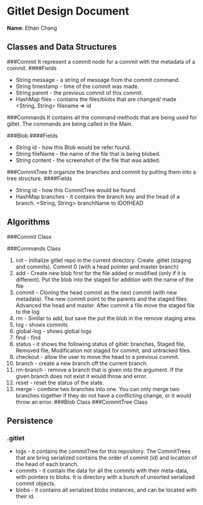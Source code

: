 # Gitlet Design Document

**Name**: Ethan Chang

## Classes and Data Structures

###Commit
It represent a commit node for a commit with the metadata of a commit.
####Fields
* String message - a string of message from the commit command.
* String timestamp - time of the commit was made.
* String parent - the previous commit of this commit.
* HashMap files - contains the files/blobs that are changed/ made <String, String> filename => id

###Commands
It contains all the command methods that are being used for gitlet.
The commands are being called in the Main.  

###Blob
####Fields
* String id - how this Blob would be refer found.
* String fileName - the name of the file that is being blobed.
* String content - the screenshot of the file that was added.

###CommitTree
It organize the branches and commit by putting them into a tree structure. 
####Fields
* String id - how this CommitTree would be found.
* HashMap branches - it contains the branch key and the head of a branch. <String, String> branchName to IDOfHEAD

## Algorithms
###Commit Class

###Commands Class
1. init - Initialize gitlet repo in the current directory. Create .gitlet (staging and commits). 
Commit 0 (with a head pointer and master branch)
2. add - Create new blob first for the file added or modified (only if it is different).
Put the blob into the staged for addition with the name of the file
3. commit - Cloning the head commit as the next commit (with new metadata). The new commit point to the parents and the staged files.
Advanced the head and master. After commit a file move the staged file to the log
4. rm - Similar to add, but save the put the blob in the remove staging area.
5. log - shows commits
6. global-log - shows global logs
7. find - find
8. status - it shows the following status of gitlet: branches, Staged file, Removed file, Modification not staged for commit, and untracked files.
9. checkout - allow the user to move the head to a previous commit.
10. branch - create a new branch off the current branch.
11. rm-branch - remove a branch that is given into the argument. If the given branch does not exist it would throw and error.
12. reset - reset the status of the state.
13. merge - combine two branches into one. You can only merge two branches together if they do not have a conflicting change, or it would throw an error.
###Blob Class
###CommitTree Class
## Persistence
### .gitlet
* logs - it contains the commitTree for this repository. The CommitTrees that are bring serialized 
contains the order of commit (id) and location of the head of each branch.
* commits - it contain the data for all the commits with their meta-data, with pointers to blobs. It is directory with a bunch of unsorted serialized commit objects.
*  blobs - it contains all serialized blobs instances, and can be located with their id.



